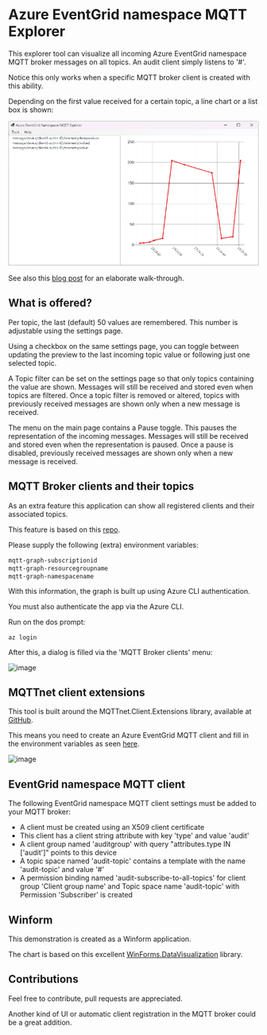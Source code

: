 # Azure EventGrid namespace MQTT Explorer

This explorer tool can visualize all incoming Azure EventGrid namespace MQTT broker messages on all topics. An audit client simply listens to '#'.

Notice this only works when a specific MQTT broker client is created with this ability.

Depending on the first value received for a certain topic, a line chart or a list box is shown:

![image](assets/explorer-mainform.png)

See also this [blog post](https://sandervandevelde.wordpress.com/2024/05/25/azure-eventgrid-namespace-mqtt-explorer/) for an elaborate walk-through. 

## What is offered? 

Per topic, the last (default) 50 values are remembered. This number is adjustable using the settings page.

Using a checkbox on the same settings page, you can toggle between updating the preview to the last incoming topic value or following just one selected topic.

A Topic filter can be set on the settings page so that only topics containing the value are shown. Messages will still be received and stored even when topics are filtered. Once a topic filter is removed or altered, topics with previously received messages are shown only when a new message is received. 

The menu on the main page contains a Pause toggle. This pauses the representation of the incoming messages. Messages will still be received and stored even when the representation is paused. Once a pause is disabled, previously received messages are shown only when a new message is received. 

## MQTT Broker clients and their topics

As an extra feature this application can show all registered clients and their associated topics.

This feature is based on this [repo](https://github.com/sandervandevelde/MqttBrokerGraphApp). 

Please supply the following (extra) environment variables:

```
mqtt-graph-subscriptionid
mqtt-graph-resourcegroupname
mqtt-graph-namespacename
```

With this information, the graph is built up using Azure CLI authentication.

You must also authenticate the app via the Azure CLI.

Run on the dos prompt:

```
az login
```

After this, a dialog is filled via the 'MQTT Broker clients' menu:

![image](https://github.com/sandervandevelde/MqttAuditApp/assets/694737/176da3c7-ef14-4ac1-946d-56c07760b0e7)


## MQTTnet client extensions

This tool is built around the MQTTnet.Client.Extensions library, available at [GitHub](https://github.com/Azure-Samples/MqttApplicationSamples/tree/main/mqttclients/dotnet).

This means you need to create an Azure EventGrid MQTT client and fill in the environment variables as seen [here](https://github.com/Azure-Samples/MqttApplicationSamples/tree/main/mqttclients).

![image](https://github.com/sandervandevelde/MqttAuditApp/assets/694737/a9d395a4-7f98-454d-bf78-162ede182964)

## EventGrid namespace MQTT client

The following EventGrid namespace MQTT client settings must be added to your MQTT broker:

- A client must be created using an X509 client certificate
- This client has a client string attribute with key 'type' and value 'audit'
- A client group named 'auditgroup' with query "attributes.type IN ['audit']" points to this device
- A topic space named 'audit-topic' contains a template with the name 'audit-topic' and value '#'
- A permission binding named 'audit-subscribe-to-all-topics' for client group 'Client group name' and Topic space name 'audit-topic' with Permission 'Subscriber' is created

## Winform

This demonstration is created as a Winform application.

The chart is based on this excellent [WinForms.DataVisualization](https://github.com/kirsan31/winforms-datavisualization) library.

## Contributions

Feel free to contribute, pull requests are appreciated.

Another kind of UI or automatic client registration in the MQTT broker could be a great addition.

